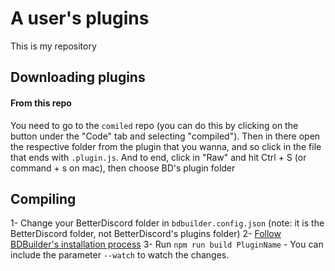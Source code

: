# A user's plugins
This is my repository

## Downloading plugins
#### From this repo
You need to go to the `comiled` repo (you can do this by clicking on the button under the "Code" tab and selecting "compiled"). Then in there open the respective folder from the plugin that you wanna, and so click in the file that ends with `.plugin.js`. And to end, click in "Raw" and hit Ctrl + S (or command + s on mac), then choose BD's plugin folder

## Compiling
1- Change your BetterDiscord folder in `bdbuilder.config.json` (note: it is the BetterDiscord folder, not BetterDiscord's plugins folder)
2- [Follow BDBuilder's installation process](https://github.com/BetterDiscordBuilder/bdbuilder#installation)
3- Run `npm run build PluginName`
    - You can include the parameter `--watch` to watch the changes.